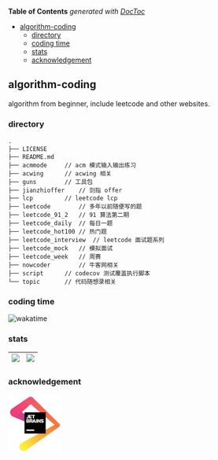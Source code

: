 <!-- START doctoc generated TOC please keep comment here to allow auto update -->
<!-- DON'T EDIT THIS SECTION, INSTEAD RE-RUN doctoc TO UPDATE -->
**Table of Contents**  *generated with [DocToc](https://github.com/thlorenz/doctoc)*

- [algorithm-coding](#algorithm-coding)
  - [directory](#directory)
  - [coding time](#coding-time)
  - [stats](#stats)
  - [acknowledgement](#acknowledgement)

<!-- END doctoc generated TOC please keep comment here to allow auto update -->

## algorithm-coding

algorithm from beginner, include leetcode and other websites.

### directory 

```
.
├── LICENSE
├── README.md
├── acmmode		// acm 模式输入输出练习
├── acwing		// acwing 相关
├── guns		// 工具包
├── jianzhioffer	// 剑指 offer
├── lcp			// leetcode lcp
├── leetcode		// 多年以前随便写的题
├── leetcode_91_2	// 91 算法第二期
├── leetcode_daily	// 每日一题
├── leetcode_hot100	// 热门题
├── leetcode_interview  // leetcode 面试题系列
├── leetcode_mock	// 模拟面试
├── leetcode_week	// 周赛
├── nowcoder		// 牛客网相关
├── script		// codecov 测试覆盖执行脚本
└── topic		// 代码随想录相关
```



### coding time

![wakatime](https://wakatime.com/badge/user/01c864c3-99e2-47a2-ad28-cc0f36b02f39/project/19417b50-3182-4aca-8dec-a35aa5133c91.svg)

### stats

| ![](https://stats.justsong.cn/api/leetcode?username=ashing&cn=true) | ![](https://stats.justsong.cn/api/leetcode?username=ronething) |
| ------------------------------------------------------------ | ------------------------------------------------------------ |


### acknowledgement

[<img src="img/jetbrains.png" alt="JetBrains" height="120" />](https://www.jetbrains.com/?from=algorithm-coding)
